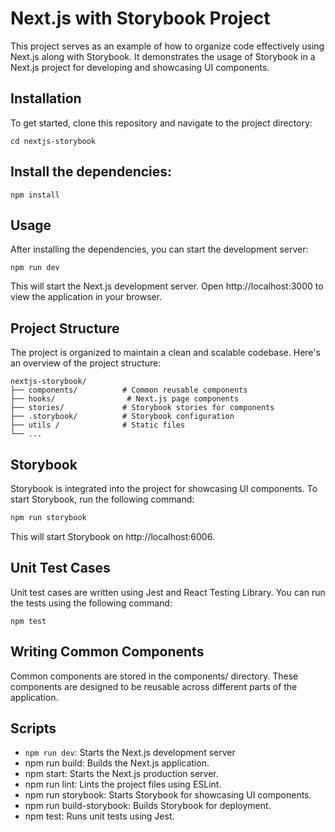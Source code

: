 # Next.js with Storybook Project


This project serves as an example of how to organize code effectively using Next.js along with Storybook. It demonstrates the usage of Storybook in a Next.js project for developing and showcasing UI components.


## Installation
To get started, clone this repository and navigate to the project directory:

```git clone <repository-url>
cd nextjs-storybook
```

## Install the dependencies:

```
npm install
```
## Usage
After installing the dependencies, you can start the development server:

```
npm run dev
```
This will start the Next.js development server. Open http://localhost:3000 to view the application in your browser.



## Project Structure
The project is organized to maintain a clean and scalable codebase. Here's an overview of the project structure:
```
nextjs-storybook/
├── components/          # Common reusable components
├── hooks/                # Next.js page components
├── stories/             # Storybook stories for components
├── .storybook/          # Storybook configuration
├── utils /              # Static files
└── ...
```

## Storybook
Storybook is integrated into the project for showcasing UI components. To start Storybook, run the following command:
```bash
npm run storybook

```
This will start Storybook on http://localhost:6006.

## Unit Test Cases
Unit test cases are written using Jest and React Testing Library. You can run the tests using the following command:
```
npm test
```

## Writing Common Components
Common components are stored in the components/ directory. These components are designed to be reusable across different parts of the application.

## Scripts
- ```npm run dev```: Starts the Next.js development server
- npm run build: Builds the Next.js application.
- npm start: Starts the Next.js production server.
- npm run lint: Lints the project files using ESLint.
- npm run storybook: Starts Storybook for showcasing UI components.
- npm run build-storybook: Builds Storybook for deployment.
- npm test: Runs unit tests using Jest.
